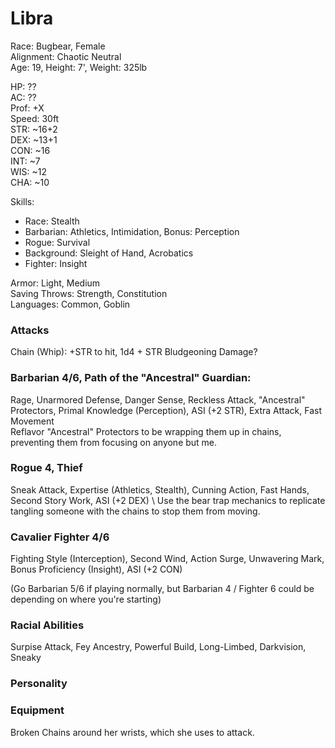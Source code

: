 # Libra
Race: Bugbear, Female \
Alignment: Chaotic Neutral \
Age: 19, Height: 7', Weight: 325lb 

HP: ?? \
AC: ?? \
Prof: +X \
Speed: 30ft \
STR: ~16+2 \
DEX: ~13+1 \
CON: ~16 \
INT: ~7 \
WIS: ~12 \
CHA: ~10 

Skills: 
- Race: Stealth
- Barbarian: Athletics, Intimidation, Bonus: Perception
- Rogue: Survival
- Background: Sleight of Hand, Acrobatics
- Fighter: Insight

Armor: Light, Medium \
Saving Throws: Strength, Constitution \
Languages: Common, Goblin

### Attacks
Chain (Whip): +STR to hit, 1d4 + STR Bludgeoning Damage? 

### Barbarian 4/6, Path of the "Ancestral" Guardian: 
Rage, Unarmored Defense, Danger Sense, Reckless Attack, "Ancestral" Protectors, Primal Knowledge (Perception), ASI (+2 STR), Extra Attack, Fast Movement \
Reflavor "Ancestral" Protectors to be wrapping them up in chains, preventing them from focusing on anyone but me. 

### Rogue 4, Thief
Sneak Attack, Expertise (Athletics, Stealth), Cunning Action, Fast Hands, Second Story Work, ASI (+2 DEX) \ 
Use the bear trap mechanics to replicate tangling someone with the chains to stop them from moving. 

### Cavalier Fighter 4/6
Fighting Style (Interception), Second Wind, Action Surge, Unwavering Mark, Bonus Proficiency (Insight), ASI (+2 CON) 

(Go Barbarian 5/6 if playing normally, but Barbarian 4 / Fighter 6 could be depending on where you're starting) 

### Racial Abilities
Surpise Attack, Fey Ancestry, Powerful Build, Long-Limbed, Darkvision, Sneaky

### Personality

### Equipment
Broken Chains around her wrists, which she uses to attack. 
